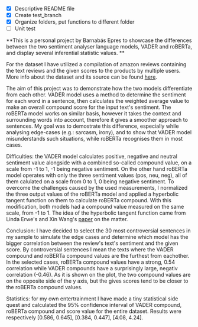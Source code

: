 - [x] Descriptive README file
- [x] Create test_branch
- [x] Organize folders, put functions to different folder
- [ ] Unit test

**This is a personal project by Barnabás Epres to showcase the differences between the two sentiment analyser language models, VADER and roBERTa, and display several inferential statistic values. **

For the dataset I have utilized a compilation of amazon reviews containing the text reviews and the given scores to the products by multiple users. More info about the dataset and its source can be found [here](https://www.kaggle.com/datasets/snap/amazon-fine-food-reviews).

The aim of this project was to demonstrate how the two models differentiate from each other. VADER model uses a method to determine the sentiment for each word in a sentence, then calculates the weighted average value to make an overall compound score for the input text's sentiment. The roBERTa model works on similar basis, however it takes the context and surrounding words into account, therefore it gives a smoother approach to sentences. My goal was to demostrate this difference, especially while analysing edge-cases (e.g.: sarcasm, irony), and to show that VADER model misunderstands such situations, while roBERTa recognises them in most cases. 

Difficulties: the VADER model calculates positive, negative and neutral sentiment value alongside with a combined so-called compound value, on a scale from -1 to 1, -1 being negative sentiment. On the other hand roBERTa model operates with only the three sentiment values (pos, neu, neg), all of them calulated on a scale from 0 to 1, 0 being negative sentiment. To overcome the challenges caused by the used measurements, I normalized the three output values of the roBERTa model and applied a hyperbolic tangent function on them to calculate roBERTa compound. With this modification, both models had a compound value measured on the same scale, from -1 to 1. The idea of the hyperbolic tangent function came from Linda Erwe's and Xin Wang's [paper](https://lup.lub.lu.se/student-papers/search/publication/9145112) on the matter.

Conclusion: I have decided to select the 30 most controversial sentences in my sample to simulate the edge cases and determine which model has the bigger correlation between the review's text's sentiment and the given score. By controversial sentences I mean the texts where the VADER compound and roBERTa compound values are the furthest from eachother. In the selected cases, roBERTa compound values have a strong, 0.54 correlation while VADER compounds have a surprisingly large, negativ correlation (-0.46). As it is shown on the plot, the two compound values are on the opposite side of the y axis, but the gives scores tend to be closer to the roBERTa compound values. 

Statistics: for my own entertrainment I have made a tiny statistical side quest and calculated the 95% confidence interval of VADER compound, roBERTa compound and score value for the entire dataset. Results were respectively [0.586, 0.645], [0.384, 0.447], [4.08, 4.24]. 
